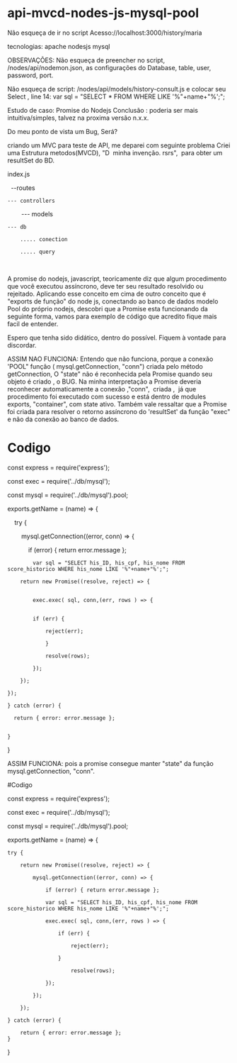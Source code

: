 # api-mvcd-nodes-js-mysql-pool

Não esqueça de ir no script 
Acesso://localhost:3000/history/maria

tecnologias:
	apache
	nodesjs
	mysql



OBSERVAÇÕES:
Não esqueça de preencher no script, /nodes/api/nodemon.json, as configurações do Database, table, user, password, port.
 

Não esqueça de script: /nodes/api/models/history-consult.js e colocar seu Select  <tabela>, <campo> 
line 14: 
	var sql = "SELECT * FROM <tabela> WHERE <campo> LIKE '%"+name+"%';";

Estudo de caso: Promise do Nodejs
Conclusão : poderia ser mais intuitiva/simples, talvez na proxima versão n.x.x.


Do meu ponto de vista um Bug, Será?

criando um MVC para teste de API, me deparei com seguinte problema
Criei uma Estrutura metodos(MVCD), "D  minha invenção. rsrs",  para obter um resultSet do BD.

index.js

  --routes
  
	--- controllers
	
        --- models
	
	--- db
	
	    ..... conection
	    
	    ..... query
	    
 

A promise do nodejs, javascript, teoricamente diz que algum procedimento que você executou assíncrono, deve ter seu resultado resolvido ou rejeitado. Aplicando esse conceito em cima de outro conceito que é "exports de função" do node js, conectando ao banco de dados modelo Pool do próprio nodejs, descobri que a Promise esta funcionando da seguinte forma, vamos para exemplo de código que acredito fique mais facil de entender.

Espero que tenha sido didático, dentro do possível. Fiquem à vontade para discordar.

ASSIM NAO FUNCIONA:
Entendo que não funciona, porque a conexão 'POOL" função ( mysql.getConnection, "conn") criada pelo método getConnection, O "state" não é reconhecida pela Promise quando seu objeto é criado , o BUG. Na minha interpretação a Promise deveria reconhecer automaticamente a conexão ,"conn",  criada ,  já que procedimento foi executado com sucesso e está dentro de modules exports, "container", com state ativo. 
Também vale ressaltar que a Promise foi criada para resolver o retorno assíncrono do 'resultSet' da função "exec" e não da conexão ao banco de dados.

# Codigo

const express = require('express');

const exec = require('../db/mysql');

const mysql = require('../db/mysql').pool;

exports.getName = (name) => {

    try {
    
        mysql.getConnection((error, conn) => {
	
            if (error) { return error.message };
	    
	        var sql = "SELECT his_ID, his_cpf, his_nome FROM score_historico WHERE his_nome LIKE '%"+name+"%';";
		
		return new Promise((resolve, reject) => {
		
		
			exec.exec( sql, conn,(err, rows ) => {
			
			
			if (err) {
			
				reject(err);
				
				}
				
				resolve(rows);
				
			});
			
		});
		
	});
	
    } catch (error) {
    
      return { error: error.message };
      
      
    }
    
    
}


ASSIM FUNCIONA: pois a promise consegue manter "state" da função mysql.getConnection, "conn".


#Codigo

const express = require('express');

const exec = require('../db/mysql');

const mysql = require('../db/mysql').pool;

exports.getName = (name) => {

	try {
	
		return new Promise((resolve, reject) => {
		
			mysql.getConnection((error, conn) => {
			
				if (error) { return error.message };
				
				var sql = "SELECT his_ID, his_cpf, his_nome FROM score_historico WHERE his_nome LIKE '%"+name+"%';";
				
				exec.exec( sql, conn,(err, rows ) => {
				
					if (err) {
					
						reject(err);
						
					}
					
						resolve(rows);
						
				});
				
			});
			
		});
		
	} catch (error) {
	
		return { error: error.message };
	}
}
